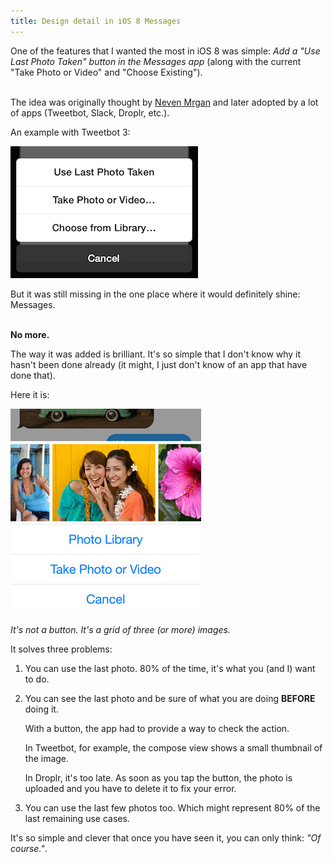 ```yaml
---
title: Design detail in iOS 8 Messages
---
```


One of the features that I wanted the most in iOS 8 was simple: _Add a "Use Last Photo Taken" button in the Messages app_ (along with the current "Take Photo or Video" and "Choose Existing").

<br>The idea was originally thought by [Neven Mrgan](http://mrgan.tumblr.com/post/12808983893/tweetbot-adds-last-photo-taken-feature) and later adopted by a lot of apps (Tweetbot, Slack, Droplr, etc.).

An example with Tweetbot 3:

![Use Last Photo Taken][image-tweetbot]

But it was still missing in the one place where it would definitely shine: Messages.

<br>**No more.**

The way it was added is brilliant. It's so simple that I don't know why it hasn't been done already (it might, I just don't know of an app that have done that).

Here it is:

![iOS 8 Messages][image-picker-8]

_It's not a button. It's a grid of three (or more) images._

It solves three problems:

1. You can use the last photo. 80% of the time, it's what you (and I) want to do.
2. You can see the last photo and be sure of what you are doing **BEFORE** doing it.

	With a button, the app had to provide a way to check the action.

	In Tweetbot, for example, the compose view shows a small thumbnail of the image.

	In Droplr, it's too late. As soon as you tap the button, the photo is uploaded and you have to delete it to fix your error.

3. You can use the last few photos too. Which might represent 80% of the last remaining use cases.

It's so simple and clever that once you have seen it, you can only think: _"Of course."_.


[image-tweetbot]: /static/images/posts/2014-06-03-picker-tweetbot.png
[image-picker-8]: /static/images/posts/2014-06-03-picker-8.png
